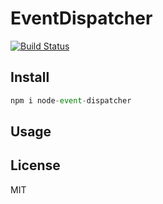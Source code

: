 # EventDispatcher

 [![Build Status](https://api.travis-ci.org/mclaud53/event-dispatcher.svg?branch=master)](http://travis-ci.org/mclaud53/event-dispatcher)


## Install

 ```js
npm i node-event-dispatcher
```

## Usage



## License

MIT